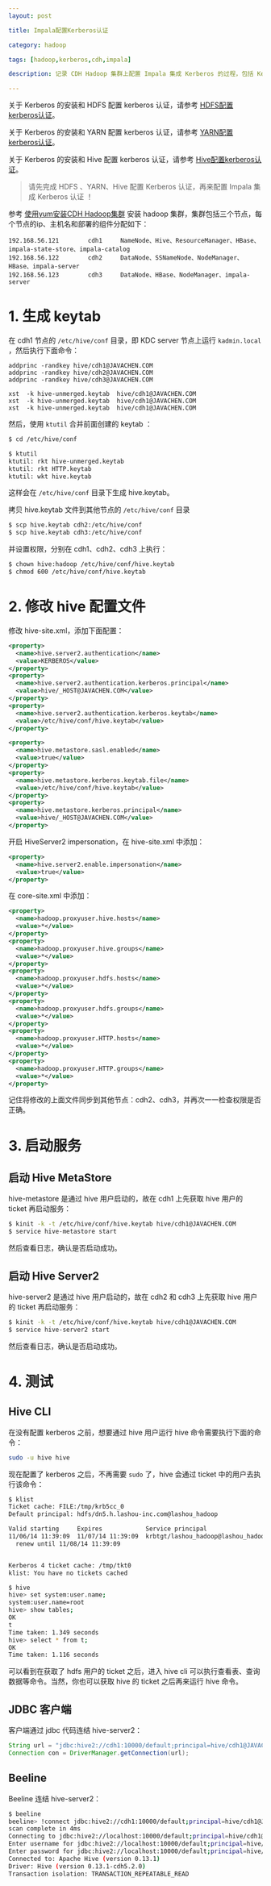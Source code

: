 ```yaml
---
layout: post

title: Impala配置Kerberos认证

category: hadoop

tags: [hadoop,kerberos,cdh,impala]

description: 记录 CDH Hadoop 集群上配置 Impala 集成 Kerberos 的过程，包括 Kerberos 的安装和 Impala 相关配置修改说明。

---
```


关于 Kerberos 的安装和 HDFS 配置 kerberos 认证，请参考 [HDFS配置kerberos认证](/2014/11/04/config-kerberos-in-cdh-hdfs/)。

关于 Kerberos 的安装和 YARN 配置 kerberos 认证，请参考 [YARN配置kerberos认证](/2014/11/04/config-kerberos-in-cdh-yarn/)。

关于 Kerberos 的安装和 Hive 配置 kerberos 认证，请参考 [Hive配置kerberos认证](/2014/11/04/config-kerberos-in-cdh-hive/)。


> 请先完成 HDFS 、YARN、Hive 配置 Kerberos 认证，再来配置 Impala 集成 Kerberos 认证 ！

参考 [使用yum安装CDH Hadoop集群](http://blog.javachen.com/2013/04/06/install-cloudera-cdh-by-yum/) 安装 hadoop 集群，集群包括三个节点，每个节点的ip、主机名和部署的组件分配如下：

```
192.168.56.121        cdh1     NameNode、Hive、ResourceManager、HBase、impala-state-store、impala-catalog
192.168.56.122        cdh2     DataNode、SSNameNode、NodeManager、HBase、impala-server
192.168.56.123        cdh3     DataNode、HBase、NodeManager、impala-server
```

# 1. 生成 keytab

在 cdh1 节点的 `/etc/hive/conf` 目录，即 KDC server 节点上运行 `kadmin.local` ，然后执行下面命令：

```
addprinc -randkey hive/cdh1@JAVACHEN.COM
addprinc -randkey hive/cdh2@JAVACHEN.COM
addprinc -randkey hive/cdh3@JAVACHEN.COM

xst  -k hive-unmerged.keytab  hive/cdh1@JAVACHEN.COM
xst  -k hive-unmerged.keytab  hive/cdh1@JAVACHEN.COM
xst  -k hive-unmerged.keytab  hive/cdh1@JAVACHEN.COM
```

然后，使用 `ktutil` 合并前面创建的 keytab ：

```bash
$ cd /etc/hive/conf

$ ktutil
ktutil: rkt hive-unmerged.keytab
ktutil: rkt HTTP.keytab
ktutil: wkt hive.keytab
```

这样会在 `/etc/hive/conf` 目录下生成 hive.keytab。

拷贝 hive.keytab 文件到其他节点的 `/etc/hive/conf` 目录

```bash
$ scp hive.keytab cdh2:/etc/hive/conf
$ scp hive.keytab cdh3:/etc/hive/conf
```

并设置权限，分别在 cdh1、cdh2、cdh3 上执行：

```bash
$ chown hive:hadoop /etc/hive/conf/hive.keytab
$ chmod 600 /etc/hive/conf/hive.keytab
```

# 2. 修改 hive 配置文件

修改 hive-site.xml，添加下面配置：

```xml
<property>
  <name>hive.server2.authentication</name>
  <value>KERBEROS</value>
</property>
<property>
  <name>hive.server2.authentication.kerberos.principal</name>
  <value>hive/_HOST@JAVACHEN.COM</value>
</property>
<property>
  <name>hive.server2.authentication.kerberos.keytab</name>
  <value>/etc/hive/conf/hive.keytab</value>
</property>

<property>
  <name>hive.metastore.sasl.enabled</name>
  <value>true</value>
</property>
<property>
  <name>hive.metastore.kerberos.keytab.file</name>
  <value>/etc/hive/conf/hive.keytab</value>
</property>
<property>
  <name>hive.metastore.kerberos.principal</name>
  <value>hive/_HOST@JAVACHEN.COM</value>
</property>
```

开启 HiveServer2 impersonation，在 hive-site.xml 中添加：

```xml
<property>
  <name>hive.server2.enable.impersonation</name>
  <value>true</value>
</property>
```

在 core-site.xml 中添加：

```xml
<property>
  <name>hadoop.proxyuser.hive.hosts</name>
  <value>*</value>
</property>
<property>
  <name>hadoop.proxyuser.hive.groups</name>
  <value>*</value>
</property>
<property>
  <name>hadoop.proxyuser.hdfs.hosts</name>
  <value>*</value>
</property>
<property>
  <name>hadoop.proxyuser.hdfs.groups</name>
  <value>*</value>
</property>
<property>
  <name>hadoop.proxyuser.HTTP.hosts</name>
  <value>*</value>
</property>
<property>
  <name>hadoop.proxyuser.HTTP.groups</name>
  <value>*</value>
</property>
```

记住将修改的上面文件同步到其他节点：cdh2、cdh3，并再次一一检查权限是否正确。

# 3. 启动服务

## 启动 Hive MetaStore

hive-metastore 是通过 hive 用户启动的，故在 cdh1 上先获取 hive 用户的 ticket 再启动服务：

```bash
$ kinit -k -t /etc/hive/conf/hive.keytab hive/cdh1@JAVACHEN.COM
$ service hive-metastore start
```

然后查看日志，确认是否启动成功。

## 启动 Hive Server2

hive-server2 是通过 hive 用户启动的，故在 cdh2 和 cdh3 上先获取 hive 用户的 ticket 再启动服务：

```bash
$ kinit -k -t /etc/hive/conf/hive.keytab hive/cdh1@JAVACHEN.COM
$ service hive-server2 start
```

然后查看日志，确认是否启动成功。

# 4. 测试

## Hive CLI 

在没有配置 kerberos 之前，想要通过 hive 用户运行 hive 命令需要执行下面的命令：

```bash
sudo -u hive hive
```

现在配置了 kerberos 之后，不再需要 `sudo` 了，hive 会通过 ticket 中的用户去执行该命令：

```bash
$ klist
Ticket cache: FILE:/tmp/krb5cc_0
Default principal: hdfs/dn5.h.lashou-inc.com@lashou_hadoop

Valid starting     Expires            Service principal
11/06/14 11:39:09  11/07/14 11:39:09  krbtgt/lashou_hadoop@lashou_hadoop
  renew until 11/08/14 11:39:09


Kerberos 4 ticket cache: /tmp/tkt0
klist: You have no tickets cached

$ hive
hive> set system:user.name;
system:user.name=root
hive> show tables;
OK
t
Time taken: 1.349 seconds
hive> select * from t;
OK
Time taken: 1.116 seconds
```

可以看到在获取了 hdfs 用户的 ticket 之后，进入 hive cli 可以执行查看表、查询数据等命令。当然，你也可以获取 hive 的 ticket 之后再来运行 hive 命令。

## JDBC 客户端

客户端通过 jdbc 代码连结 hive-server2：

```java
String url = "jdbc:hive2://cdh1:10000/default;principal=hive/cdh1@JAVACHEN.COM"
Connection con = DriverManager.getConnection(url);
```

## Beeline

Beeline 连结 hive-server2：

```bash
$ beeline
beeline> !connect jdbc:hive2://cdh1:10000/default;principal=hive/cdh1@JAVACHEN.COM
scan complete in 4ms
Connecting to jdbc:hive2://localhost:10000/default;principal=hive/cdh1@JAVACHEN.COM;
Enter username for jdbc:hive2://localhost:10000/default;principal=hive/cdh1@JAVACHEN.COM;:
Enter password for jdbc:hive2://localhost:10000/default;principal=hive/cdh1@JAVACHEN.COM;:
Connected to: Apache Hive (version 0.13.1)
Driver: Hive (version 0.13.1-cdh5.2.0)
Transaction isolation: TRANSACTION_REPEATABLE_READ
```

